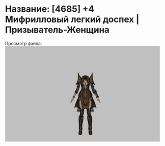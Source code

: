 # Название: [4685] +4 Мифрилловый легкий доспех | Призыватель-Женщина

Просмотр файла:
![p090021.png](p090021.png)